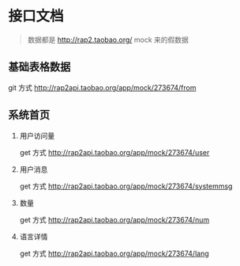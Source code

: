 # 接口文档

> 数据都是 http://rap2.taobao.org/ mock 来的假数据

## 基础表格数据

git 方式
http://rap2api.taobao.org/app/mock/273674/from

## 系统首页

1. 用户访问量

   get 方式
   http://rap2api.taobao.org/app/mock/273674/user

2. 用户消息

   get 方式
   http://rap2api.taobao.org/app/mock/273674/systemmsg

3. 数量

   get 方式
   http://rap2api.taobao.org/app/mock/273674/num

4. 语言详情

   get 方式
   http://rap2api.taobao.org/app/mock/273674/lang
